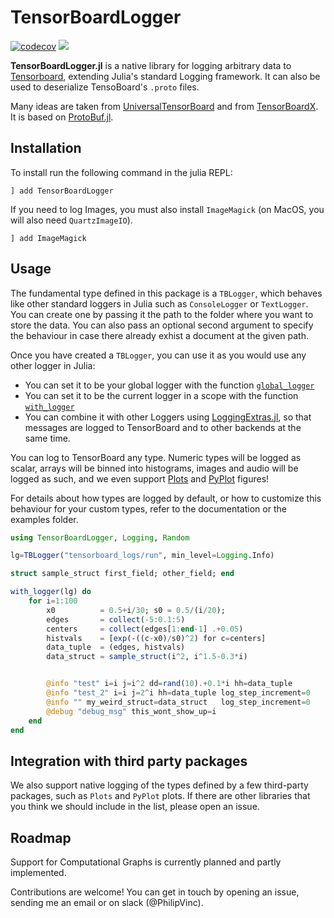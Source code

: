 # TensorBoardLogger
[![codecov](https://codecov.io/gh/PhilipVinc/TensorBoardLogger.jl/branch/master/graph/badge.svg)](https://codecov.io/gh/PhilipVinc/TensorBoardLogger.jl)
[![](https://img.shields.io/badge/docs-dev-blue.svg)](https://philipvinc.github.io/TensorBoardLogger.jl/dev/)

**TensorBoardLogger.jl** is a native library for logging arbitrary data to
[Tensorboard](https://www.tensorflow.org/guide/summaries_and_tensorboard), extending Julia's standard Logging framework.
It can also be used to deserialize TensoBoard's `.proto` files.

Many ideas are taken from [UniversalTensorBoard](https://github.com/oxinabox/UniversalTensorBoard.jl)
and from [TensorBoardX](https://tensorboardx.readthedocs.io/en/latest/). It is based on
[ProtoBuf.jl](https://github.com/JuliaIO/ProtoBuf.jl).

## Installation

To install run the following command in the julia REPL:
```
] add TensorBoardLogger
```

If you need to log Images, you must also install `ImageMagick`
(on MacOS, you will also need `QuartzImageIO`).
```
] add ImageMagick
```

## Usage

The fundamental type defined in this package is a `TBLogger`, which behaves like
other standard loggers in Julia such as `ConsoleLogger` or `TextLogger`. You can
create one by passing it the path to the folder where you want to store the data.
You can also pass an optional second argument to specify the behaviour in case
there already exhist a document at the given path.

Once you have created a `TBLogger`, you can use it as you would use any other
logger in Julia:
- You can set it to be your global logger with the function [`global_logger`](https://docs.julialang.org/en/v1/stdlib/Logging/index.html#Base.CoreLogging.global_logger)
- You can set it to be the current logger in a scope with the function [`with_logger`](https://docs.julialang.org/en/v1/stdlib/Logging/index.html#Base.CoreLogging.with_logger)
- You can combine it with other Loggers using [LoggingExtras.jl](https://github.com/oxinabox/LoggingExtras.jl), so that messages are logged to TensorBoard and to other backends at the same time.

You can log to TensorBoard any type. Numeric types will be logged as scalar,
arrays will be binned into histograms, images and audio will be logged as such,
and we even support [Plots](https://github.com/JuliaPlots/Plots.jl) and
[PyPlot](https://github.com/JuliaPlots/Plots.jl) figures!

For details about how types are logged by default, or how to customize this behaviour for your custom types,
refer to the documentation or the examples folder.

```julia
using TensorBoardLogger, Logging, Random

lg=TBLogger("tensorboard_logs/run", min_level=Logging.Info)

struct sample_struct first_field; other_field; end

with_logger(lg) do
    for i=1:100
        x0          = 0.5+i/30; s0 = 0.5/(i/20);
        edges       = collect(-5:0.1:5)
        centers     = collect(edges[1:end-1] .+0.05)
        histvals    = [exp(-((c-x0)/s0)^2) for c=centers]
        data_tuple  = (edges, histvals)
        data_struct = sample_struct(i^2, i^1.5-0.3*i)


        @info "test" i=i j=i^2 dd=rand(10).+0.1*i hh=data_tuple
        @info "test_2" i=i j=2^i hh=data_tuple log_step_increment=0
        @info "" my_weird_struct=data_struct   log_step_increment=0
        @debug "debug_msg" this_wont_show_up=i
    end
end
```

## Integration with third party packages
We also support native logging of the types defined by a few third-party packages, such as `Plots` and `PyPlot` plots.
If there are other libraries that you think we should include in the list, please open an issue.

## Roadmap
Support for Computational Graphs is currently planned and partly implemented.

Contributions are welcome! You can get in touch by opening an issue, sending me an email or on slack (@PhilipVinc).
